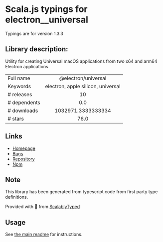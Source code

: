 
# Scala.js typings for electron__universal

Typings are for version 1.3.3

## Library description:
Utility for creating Universal macOS applications from two x64 and arm64 Electron applications

|                    |                 |
| ------------------ | :-------------: |
| Full name          | @electron/universal |
| Keywords           | electron, apple silicon, universal |
| # releases         | 10 |
| # dependents       | 0.0 |
| # downloads        | 1032971.3333333334 |
| # stars            | 76.0 |

## Links
- [Homepage](https://github.com/electron/universal#readme)
- [Bugs](https://github.com/electron/universal/issues)
- [Repository](https://github.com/electron/universal)
- [Npm](https://www.npmjs.com/package/%40electron%2Funiversal)
    


## Note
This library has been generated from typescript code from first party type definitions.

Provided with :purple_heart: from [ScalablyTyped](https://github.com/oyvindberg/ScalablyTyped)

## Usage
See [the main readme](../../readme.md) for instructions.


